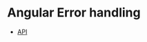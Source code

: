 <div class="pull-right">
    <a href="https://github.com/ressurectit/ng-error-handling">
        <span class="fab fa-github"></span>
    </a>
</div>

# Angular Error handling

- [API](/api/ng-error-handling/error-handling)